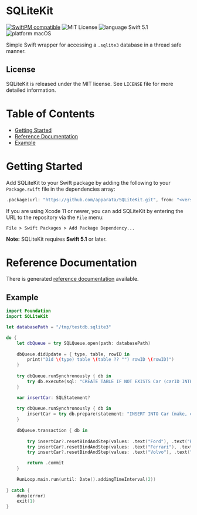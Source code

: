 # SQLiteKit

[![SwiftPM compatible](https://img.shields.io/badge/SwiftPM-compatible-4BC51D.svg?style=flat)](https://swift.org/package-manager/) ![MIT License](https://img.shields.io/badge/license-MIT-blue.svg) ![language Swift 5.1](https://img.shields.io/badge/language-Swift%205.1-orange.svg) ![platform macOS](https://img.shields.io/badge/platform-macOS-lightgrey.svg)

Simple Swift wrapper for accessing a `.sqlite3` database in a thread safe manner. 

## License

SQLiteKit is released under the MIT license. See `LICENSE` file for more detailed information.

# Table of Contents

- [Getting Started](#getting-started)
- [Reference Documentation](#reference-documentation)
- [Example](#example)

# Getting Started

Add SQLiteKit to your Swift package by adding the following to your `Package.swift` file in
the dependencies array:

```swift
.package(url: "https://github.com/apparata/SQLiteKit.git", from: "<version>")
```
If you are using Xcode 11 or newer, you can add SQLiteKit by entering the URL to the
repository via the `File` menu:

```
File > Swift Packages > Add Package Dependency...
```

**Note:** SQLiteKit requires **Swift 5.1** or later.

# Reference Documentation

There is generated [reference documentation](https://apparata.github.io/SQLiteKit/SQLiteKit/)
available.

## Example

```swift
import Foundation
import SQLiteKit

let databasePath = "/tmp/testdb.sqlite3"

do {
    let dbQueue = try SQLQueue.open(path: databasePath)
    
    dbQueue.didUpdate = { type, table, rowID in
        print("Did \(type) table \(table ?? "") rowID \(rowID)")
    }
    
    try dbQueue.runSynchronously { db in
        try db.execute(sql: "CREATE TABLE IF NOT EXISTS Car (carID INTEGER PRIMARY KEY ASC, make TEXT NOT NULL, color TEXT NOT NULL);")
    }

    var insertCar: SQLStatement?
    
    try dbQueue.runSynchronously { db in
        insertCar = try db.prepare(statement: "INSERT INTO Car (make, color) VALUES (?, ?);")
    }
    
    dbQueue.transaction { db in
        
        try insertCar?.resetBindAndStep(values: .text("Ford"), .text("Red"))
        try insertCar?.resetBindAndStep(values: .text("Ferrari"), .text("Green"))
        try insertCar?.resetBindAndStep(values: .text("Volvo"), .text("Blue"))

        return .commit
    }
    
    RunLoop.main.run(until: Date().addingTimeInterval(2))
    
} catch {
    dump(error)
    exit(1)
}
```
